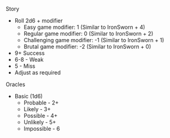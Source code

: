 Story
* Roll 2d6 + modifier
	* Easy game modifier: 1 (Similar to IronSworn + 4)
	* Regular game modifier: 0 (Similar to IronSworn + 2)
	* Challenging game modifier: -1 (Similar to IronSworn + 1)
	* Brutal game modifier: -2 (Similar to IronSworn + 0)
* 9+ Success
* 6-8 - Weak
* 5 - Miss
* Adjust as required

Oracles
* Basic (1d6)
	* Probable - 2+
	* Likely - 3+
	* Possible - 4+
	* Unlikely - 5+
	* Impossible - 6
